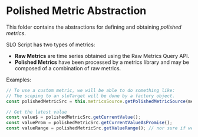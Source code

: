 # Polished Metric Abstraction

This folder contains the abstractions for defining and obtaining *polished metrics*.

SLO Script has two types of metrics:
* **Raw Metrics** are time series obtained using the Raw Metrics Query API.
* **Polished Metrics** have been processed by a metrics library and may be composed of a combination of raw metrics.

Examples:
```TypeScript
// To use a custom metric, we will be able to do something like:
// The scoping to an sloTarget will be done by a factory object.
const polishedMetricSrc = this.metricsSource.getPolishedMetricSource(metricType, sloTarget, { metricName?, paramA, paramB });

// Get the latest value
const value$ = polishedMetricSrc.getCurrentValue();
const valueProm = polishedMetricSrc.getCurrentValueAsPromise();
const valueRange = polishedMetricSrc.getValueRange(); // nor sure if we want this
```
